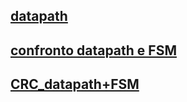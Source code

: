 ## [datapath](https://app.diagrams.net/#Hrobs2002%2FSDI%2Fmain%2Fdatapath.drawio)
## [confronto datapath e FSM](https://app.diagrams.net/#Hrobs2002%2FSDI%2Fmain%2Fdatapath_FSM.drawio)
## [CRC_datapath+FSM](https://app.diagrams.net/#Hrobs2002%2FSDI%2Fmain%2FCRC_datapath%2BFSM.drawio)
